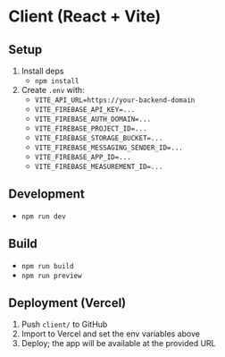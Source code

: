 # Client (React + Vite)

## Setup

1. Install deps
   - `npm install`
2. Create `.env` with:
   - `VITE_API_URL=https://your-backend-domain`
   - `VITE_FIREBASE_API_KEY=...`
   - `VITE_FIREBASE_AUTH_DOMAIN=...`
   - `VITE_FIREBASE_PROJECT_ID=...`
   - `VITE_FIREBASE_STORAGE_BUCKET=...`
   - `VITE_FIREBASE_MESSAGING_SENDER_ID=...`
   - `VITE_FIREBASE_APP_ID=...`
   - `VITE_FIREBASE_MEASUREMENT_ID=...`

## Development

- `npm run dev`

## Build

- `npm run build`
- `npm run preview`

## Deployment (Vercel)

1. Push `client/` to GitHub
2. Import to Vercel and set the env variables above
3. Deploy; the app will be available at the provided URL
